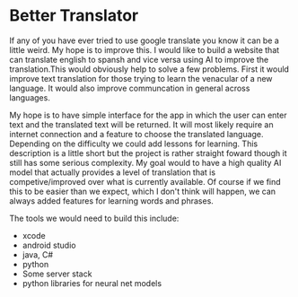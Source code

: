 # Better Translator

If any of you have ever tried to use google translate you know it can be a little weird. My hope is to improve this. I would like to build a website that can translate english to spansh and vice versa using AI to improve the translation.This would obviously help to solve a few problems. First it would improve text translation for those trying to learn the venacular of a new language. It would also improve communcation in general across languages. 

My hope is to have simple interface for the app in which the user can enter text and the translated text will be returned. It will most likely require an internet connection and a feature to choose the translated language. Depending on the difficulty we could add lessons for learning.
This description is a little short but the project is rather straight foward though it still has some serious complexity. My goal would to have a high quality AI model that actually provides a level of translation that is competive/improved over what is currently available. Of course if we find this to be easier than we expect, which I don't think will happen, we can always added features for learning words and phrases.


The tools we would need to build this include:
* xcode
* android studio
* java, C#
* python
* Some server stack
* python libraries for neural net models


